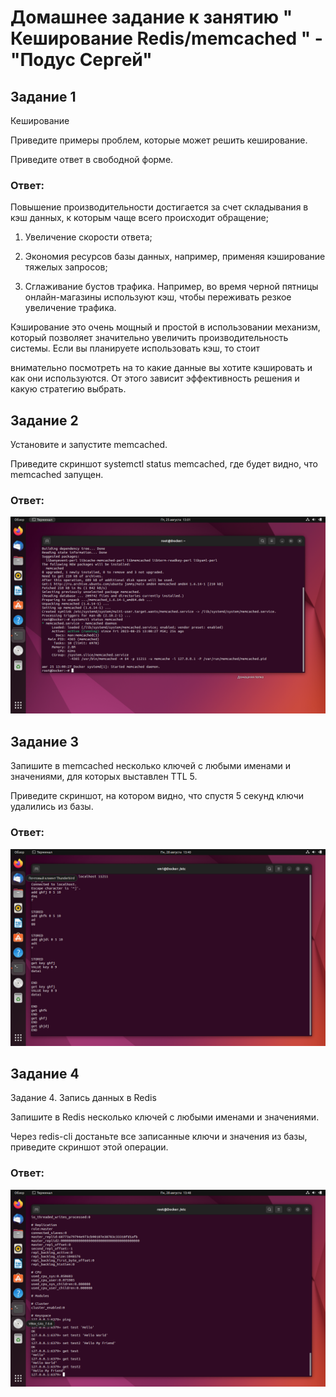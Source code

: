 # Домашнее задание к занятию " Кеширование Redis/memcached " - "Подус Сергей"

## Задание 1

Кеширование

Приведите примеры проблем, которые может решить кеширование.

Приведите ответ в свободной форме.

### Ответ: 

Повышение производительности достигается за счет складывания в кэш данных, к которым чаще всего происходит обращение;

1. Увеличение скорости ответа;

2. Экономия ресурсов базы данных, например, применяя кэширование тяжелых запросов;

3. Сглаживание бустов трафика. Например, во время черной пятницы онлайн-магазины используют кэш, чтобы переживать резкое увеличение трафика.

Кэширование это очень мощный и простой в использовании механизм, который позволяет значительно увеличить производительность системы. Если вы планируете использовать кэш, то стоит 

внимательно посмотреть на то какие данные вы хотите кэшировать и как они используются. От этого зависит эффективность решения и какую стратегию выбрать.

## Задание 2

Установите и запустите memcached.

Приведите скриншот systemctl status memcached, где будет видно, что memcached запущен.

### Ответ:

![Скриншот 1](https://github.com/Wanderwille/scrinshot/blob/main/memched.png)

## Задание 3

Запишите в memcached несколько ключей с любыми именами и значениями, для которых выставлен TTL 5.

Приведите скриншот, на котором видно, что спустя 5 секунд ключи удалились из базы.

### Ответ:

![Скриншот 2](https://github.com/Wanderwille/scrinshot/blob/main/key%20mem.png)

## Задание 4

Задание 4. Запись данных в Redis

Запишите в Redis несколько ключей с любыми именами и значениями.

Через redis-cli достаньте все записанные ключи и значения из базы, приведите скриншот этой операции.

### Ответ:

![Скриншот 3](https://github.com/Wanderwille/scrinshot/blob/main/redis.png)